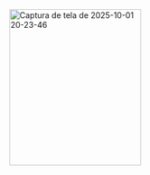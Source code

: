 <img width="233" height="277" alt="Captura de tela de 2025-10-01 20-23-46" src="https://github.com/user-attachments/assets/77f2d361-3514-47fa-9ee3-c98ed6f2b96e" />
